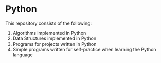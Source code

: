 # Python

This repository consists of the following:

1. Algorithms implemented in Python
2. Data Structures implemented in Python
3. Programs for projects written in Python
4. Simple programs written for self-practice when learning the Python language
